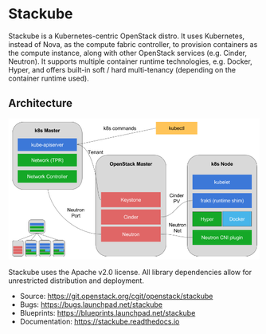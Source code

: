 # Stackube

Stackube is a Kubernetes-centric OpenStack distro. It uses Kubernetes, instead of Nova, as the compute
fabric controller, to provision containers as the compute instance, along with other OpenStack
services (e.g. Cinder, Neutron). It supports multiple container runtime technologies, e.g. Docker,
Hyper, and offers built-in soft / hard multi-tenancy (depending on the container runtime used).

## Architecture

![alt](doc/images/StackubeArchitecture.png)

Stackube uses the Apache v2.0 license. All library dependencies allow for
unrestricted distribution and deployment.

* Source: <https://git.openstack.org/cgit/openstack/stackube>
* Bugs: <https://bugs.launchpad.net/stackube>
* Blueprints: <https://blueprints.launchpad.net/stackube>
* Documentation: <https://stackube.readthedocs.io>

